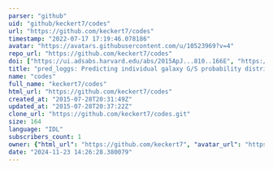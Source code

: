 ```yaml
---
parser: "github"
uid: "github/keckert7/codes"
url: "https://github.com/keckert7/codes"
timestamp: "2022-07-17 17:19:46.078186"
avatar: "https://avatars.githubusercontent.com/u/10523969?v=4"
repo_url: "https://github.com/keckert7/codes"
doi: ["https://ui.adsabs.harvard.edu/abs/2015ApJ...810..166E", "https://ui.adsabs.harvard.edu/abs/2015ApJ...810..166E", "https://ui.adsabs.harvard.edu/abs/2017ascl.soft10024E/abstract"]
title: "pred_loggs: Predicting individual galaxy G/S probability distributions"
name: "codes"
full_name: "keckert7/codes"
html_url: "https://github.com/keckert7/codes"
created_at: "2015-07-28T20:31:49Z"
updated_at: "2015-07-28T20:37:22Z"
clone_url: "https://github.com/keckert7/codes.git"
size: 164
language: "IDL"
subscribers_count: 1
owner: {"html_url": "https://github.com/keckert7", "avatar_url": "https://avatars.githubusercontent.com/u/10523969?v=4", "login": "keckert7", "type": "User"}
date: "2024-11-23 14:26:28.380079"
---
```

